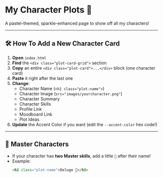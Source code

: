 # My Character Plots 🌸

A pastel-themed, sparkle-enhanced page to show off all my characters!

---

## 🛠 How To Add a New Character Card

1. **Open** `index.html`
2. **Find** the `<div class="plot-card-grid">` section
3. **Copy** an entire `<div class="plot-card">...</div>` block (one character card)
4. **Paste** it right after the last one
5. **Change**:
   - Character Name (`<h2 class="plot-name">`)
   - Character Image (`src="images/yourcharacter.png"`)
   - Character Summary
   - Character Skills
   - Profile Link
   - Moodboard Link
   - Plot Ideas
6. **Update** the Accent Color if you want (edit the `--accent-color` hex code!)

---

## 🌟 Master Characters

- If your character has **two Master skills**, add a little `🌟` after their name!
- Example:
  ```html
  <h2 class="plot-name">Deluge 🌟</h2>
